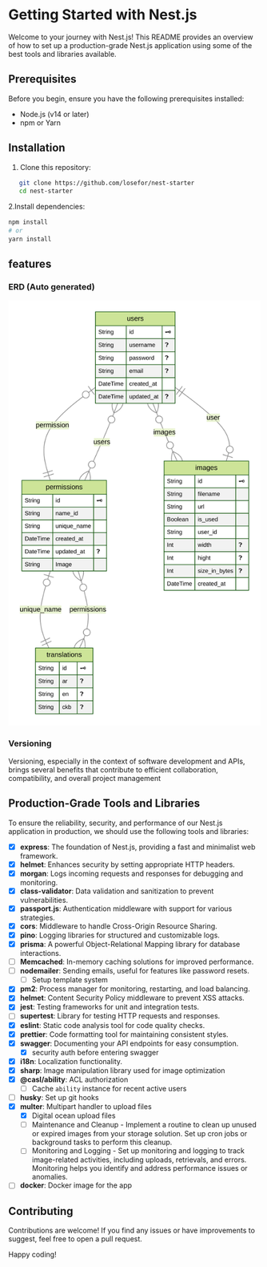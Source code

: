 # Getting Started with Nest.js

Welcome to your journey with Nest.js! This README provides an overview of how to set up a production-grade Nest.js application using some of the best tools and libraries available.

## Prerequisites

Before you begin, ensure you have the following prerequisites installed:

- Node.js (v14 or later)
- npm or Yarn

## Installation

1. Clone this repository:

```bash
   git clone https://github.com/losefor/nest-starter
   cd nest-starter
```

2.Install dependencies:

```bash
npm install
# or
yarn install
```

## features

### ERD (Auto generated)

![Auto generated erd](./src/prisma/generated-erd.svg)

### Versioning

Versioning, especially in the context of software development and APIs, brings several benefits that contribute to efficient collaboration, compatibility, and overall project management

## Production-Grade Tools and Libraries

To ensure the reliability, security, and performance of our Nest.js application in production, we should use the following tools and libraries:

- [x] **express**: The foundation of Nest.js, providing a fast and minimalist web framework.
- [x] **helmet**: Enhances security by setting appropriate HTTP headers.
- [x] **morgan**: Logs incoming requests and responses for debugging and monitoring.
- [x] **class-validator**: Data validation and sanitization to prevent vulnerabilities.
- [x] **passport.js**: Authentication middleware with support for various strategies.
- [x] **cors**: Middleware to handle Cross-Origin Resource Sharing.
- [x] **pino**: Logging libraries for structured and customizable logs.
- [x] **prisma**: A powerful Object-Relational Mapping library for database interactions.
- [ ] **Memcached**: In-memory caching solutions for improved performance.
- [ ] **nodemailer**: Sending emails, useful for features like password resets.
  - [ ] Setup template system
- [x] **pm2**: Process manager for monitoring, restarting, and load balancing.
- [x] **helmet**: Content Security Policy middleware to prevent XSS attacks.
- [x] **jest**: Testing frameworks for unit and integration tests.
- [ ] **supertest**: Library for testing HTTP requests and responses.
- [x] **eslint**: Static code analysis tool for code quality checks.
- [x] **prettier**: Code formatting tool for maintaining consistent styles.
- [x] **swagger**: Documenting your API endpoints for easy consumption.
  - [x] security auth before entering swagger
- [x] **i18n**: Localization functionality.
- [x] **sharp**: Image manipulation library used for image optimization
- [x] **@casl/ability**: ACL authorization
  - [ ] Cache `ability` instance for recent active users
- [ ] **husky**: Set up git hooks
- [x] **multer**: Multipart handler to upload files
  - [x] Digital ocean upload files
  - [ ] Maintenance and Cleanup - Implement a routine to clean up unused or expired images from your storage solution. Set up cron jobs or background tasks to perform this cleanup.
  - [ ] Monitoring and Logging - Set up monitoring and logging to track image-related activities, including uploads, retrievals, and errors. Monitoring helps you identify and address performance issues or anomalies.
- [ ] **docker**: Docker image for the app

## Contributing

Contributions are welcome! If you find any issues or have improvements to suggest, feel free to open a pull request.

Happy coding!
